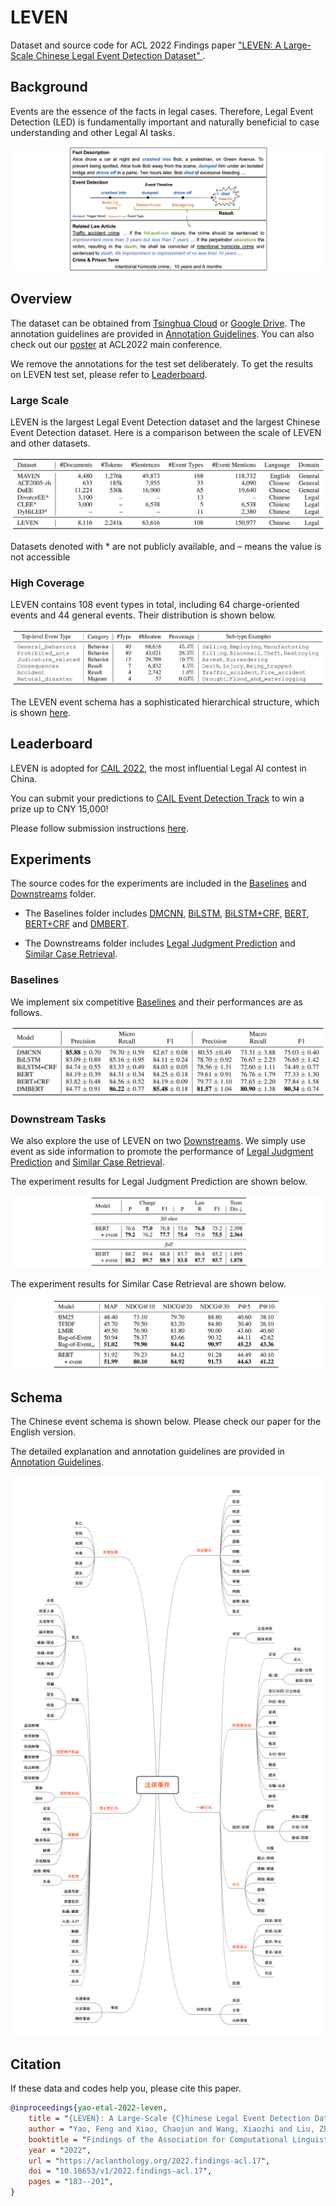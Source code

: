 # LEVEN
Dataset and source code for ACL 2022 Findings paper ["LEVEN: A Large-Scale Chinese Legal Event Detection Dataset" ](https://aclanthology.org/2022.findings-acl.17.pdf).

## Background
Events are the essence of the facts in legal cases. Therefore, Legal Event Detection (LED) is fundamentally important and naturally beneficial to case understanding and other Legal AI tasks.

![bg](./pic/bg.jpg)


## Overview

The dataset can be obtained from [Tsinghua Cloud](https://cloud.tsinghua.edu.cn/d/6e911ff1286d47db8016/) or [Google Drive](https://drive.google.com/drive/folders/1VGD0h365kegTqGEyLr24SJtJUUoZIt20?usp=sharing). The annotation guidelines are provided in [Annotation Guidelines](./Annotation-Guidelines). 
You can also check out our [poster](./poster/LEVEN-poster.pdf) at ACL2022 main conference.

We remove the annotations for the test set deliberately. To get the results on LEVEN test set, please refer to [Leaderboard](#Leaderboard).


### Large Scale

LEVEN is the largest Legal Event Detection dataset and the largest Chinese Event Detection dataset. Here is a comparison between the scale of LEVEN and other datasets. 

![tab1](./pic/tab1.jpg)

Datasets denoted with * are not publicly available, and – means the value is not accessible

### High Coverage

LEVEN contains 108 event types in total, including 64 charge-oriented events and 44 general events. Their distribution is shown below.

![tab2](./pic/tab2.jpg)

The LEVEN event schema has a sophisticated hierarchical structure, which is shown [here](#Schema).  

## Leaderboard

LEVEN is adopted for [CAIL 2022](http://cail.cipsc.org.cn/index.html), the most influential Legal AI contest in China. 

You can submit your predictions to [CAIL Event Detection Track](http://cail.cipsc.org.cn/task1.html?raceID=1&cail_tag=2022) to win a prize up to CNY 15,000!

Please follow submission instructions [here](https://github.com/china-ai-law-challenge/CAIL2022/tree/main/sjjc#%E6%8F%90%E4%BA%A4%E7%9A%84%E6%96%87%E4%BB%B6%E6%A0%BC%E5%BC%8F%E5%8F%8A%E7%BB%84%E7%BB%87%E5%BD%A2%E5%BC%8F).


## Experiments

The source codes for the experiments are included in the [Baselines](./Baselines) and [Downstreams](./Downstreams) folder.

* The Baselines folder includes [DMCNN](./Baselines/DMCNN), [BiLSTM](./Baselines/BiLSTM), [BiLSTM+CRF](./Baselines/BiLSTM+CRF), [BERT](./Baselines/BERT), [BERT+CRF](./Baselines/BERT+CRF) and [DMBERT](./Baselines/DMBERT).

* The Downstreams folder includes [Legal Judgment Prediction](./Downstreams/LJP) and [Similar Case Retrieval](./Downstreams/SCR).

### Baselines

We implement six competitive [Baselines](./Baselines) and their performances are as follows.

![tab3](./pic/tab3.jpg)

### Downstream Tasks

We also explore the use of LEVEN on two [Downstreams](./Downstreams). We simply use event as side information to promote the performance of [Legal Judgment Prediction](./Downstreams/LJP) and [Similar Case Retrieval](./Downstreams/SCR). 

The experiment results for Legal Judgment Prediction are shown below.

![tab4](./pic/tab4.jpg)

The experiment results for Similar Case Retrieval are shown below.

![tab5](./pic/tab5.jpg)

## Schema

The Chinese event schema is shown below. Please check our paper for the English version.

The detailed explanation and annotation guidelines are provided in [Annotation Guidelines](./Annotation-Guidelines).

![schema](./pic/schema-zh.png)

## Citation

If these data and codes help you, please cite this paper.
```bib
@inproceedings{yao-etal-2022-leven,
    title = "{LEVEN}: A Large-Scale {C}hinese Legal Event Detection Dataset",
    author = "Yao, Feng and Xiao, Chaojun and Wang, Xiaozhi and Liu, Zhiyuan and Hou, Lei and Tu, Cunchao and Li, Juanzi and Liu, Yun and Shen, Weixing and Sun, Maosong",
    booktitle = "Findings of the Association for Computational Linguistics: ACL 2022",
    year = "2022",
    url = "https://aclanthology.org/2022.findings-acl.17",
    doi = "10.18653/v1/2022.findings-acl.17",
    pages = "183--201",
}
```
